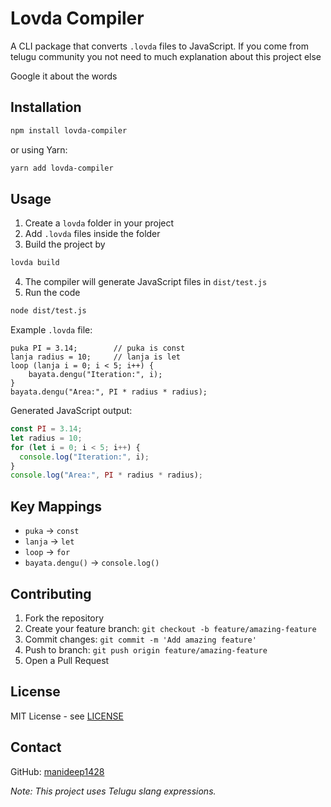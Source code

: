 # Lovda Compiler

A CLI package that converts `.lovda` files to JavaScript.
If you come from telugu community you not need to much explanation about this project else

Google it about the words

## Installation

```bash
npm install lovda-compiler
```

or using Yarn:

```bash
yarn add lovda-compiler
```

## Usage

1. Create a `lovda` folder in your project
2. Add `.lovda` files inside the folder
3. Build the project by
 ```bash 
 lovda build
  ```
4. The compiler will generate JavaScript files in `dist/test.js`
5. Run the code
 ```bash
 node dist/test.js
 ``` 

Example `.lovda` file:

```
puka PI = 3.14;        // puka is const
lanja radius = 10;     // lanja is let
loop (lanja i = 0; i < 5; i++) {
    bayata.dengu("Iteration:", i);
}
bayata.dengu("Area:", PI * radius * radius);
```

Generated JavaScript output:

```javascript
const PI = 3.14;
let radius = 10;
for (let i = 0; i < 5; i++) {
  console.log("Iteration:", i);
}
console.log("Area:", PI * radius * radius);
```

## Key Mappings

- `puka` → `const`
- `lanja` → `let`
- `loop` → `for`
- `bayata.dengu()` → `console.log()`

## Contributing

1. Fork the repository
2. Create your feature branch: `git checkout -b feature/amazing-feature`
3. Commit changes: `git commit -m 'Add amazing feature'`
4. Push to branch: `git push origin feature/amazing-feature`
5. Open a Pull Request

## License

MIT License - see [LICENSE](LICENSE)

## Contact

GitHub: [manideep1428](https://github.com/manideep1428)

_Note: This project uses Telugu slang expressions._
